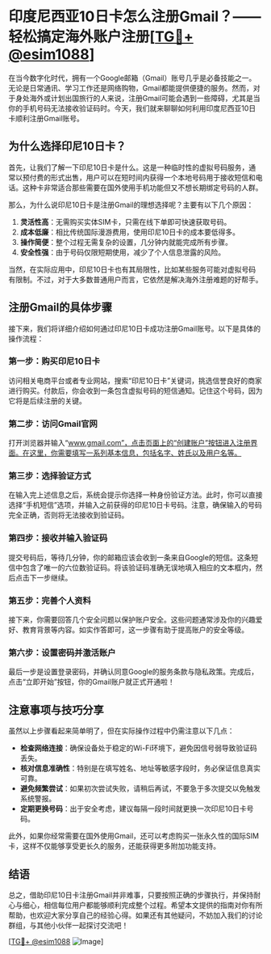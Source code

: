# 印度尼西亚10日卡怎么注册Gmail？——轻松搞定海外账户注册[[TG💪+ @esim1088](https://t.me/s/esim1088)]

在当今数字化时代，拥有一个Google邮箱（Gmail）账号几乎是必备技能之一。无论是日常通讯、学习工作还是网络购物，Gmail都能提供便捷的服务。然而，对于身处海外或计划出国旅行的人来说，注册Gmail可能会遇到一些障碍，尤其是当你的手机号码无法接收验证码时。今天，我们就来聊聊如何利用印度尼西亚10日卡顺利注册Gmail账号。

## 为什么选择印尼10日卡？

首先，让我们了解一下印尼10日卡是什么。这是一种临时性的虚拟号码服务，通常以预付费的形式出售，用户可以在短时间内获得一个本地号码用于接收短信和电话。这种卡非常适合那些需要在国外使用手机功能但又不想长期绑定号码的人群。

那么，为什么说印尼10日卡是注册Gmail的理想选择呢？主要有以下几个原因：

1. **灵活性高**：无需购买实体SIM卡，只需在线下单即可快速获取号码。
2. **成本低廉**：相比传统国际漫游费用，使用印尼10日卡的成本要低得多。
3. **操作简便**：整个过程无需复杂的设置，几分钟内就能完成所有步骤。
4. **安全性强**：由于号码仅限短期使用，减少了个人信息泄露的风险。

当然，在实际应用中，印尼10日卡也有其局限性，比如某些服务可能对虚拟号码有限制。不过，对于大多数普通用户而言，它依然是解决海外注册难题的好帮手。

## 注册Gmail的具体步骤

接下来，我们将详细介绍如何通过印尼10日卡成功注册Gmail账号。以下是具体的操作流程：

### 第一步：购买印尼10日卡

访问相关电商平台或者专业网站，搜索“印尼10日卡”关键词，挑选信誉良好的商家进行购买。付款后，你会收到一条包含虚拟号码的短信通知。记住这个号码，因为它将是后续注册的关键。

### 第二步：访问Gmail官网

打开浏览器并输入“www.gmail.com”，点击页面上的“创建账户”按钮进入注册界面。在这里，你需要填写一系列基本信息，包括名字、姓氏以及用户名等。

### 第三步：选择验证方式

在输入完上述信息之后，系统会提示你选择一种身份验证方法。此时，你可以直接选择“手机短信”选项，并输入之前获得的印尼10日卡号码。注意，确保输入的号码完全正确，否则将无法接收到验证码。

### 第四步：接收并输入验证码

提交号码后，等待几分钟，你的邮箱应该会收到一条来自Google的短信。这条短信中包含了唯一的六位数验证码。将该验证码准确无误地填入相应的文本框内，然后点击下一步继续。

### 第五步：完善个人资料

接下来，你需要回答几个安全问题以保护账户安全。这些问题通常涉及你的兴趣爱好、教育背景等内容。如实作答即可，这一步骤有助于提高账户的安全等级。

### 第六步：设置密码并激活账户

最后一步是设置登录密码，并确认同意Google的服务条款与隐私政策。完成后，点击“立即开始”按钮，你的Gmail账户就正式开通啦！

## 注意事项与技巧分享

虽然以上步骤看起来简单明了，但在实际操作过程中仍需注意以下几点：

- **检查网络连接**：确保设备处于稳定的Wi-Fi环境下，避免因信号弱导致验证码丢失。
- **核对信息准确性**：特别是在填写姓名、地址等敏感字段时，务必保证信息真实可靠。
- **避免频繁尝试**：如果初次尝试失败，请稍后再试，不要急于多次提交以免触发系统警报。
- **定期更换号码**：出于安全考虑，建议每隔一段时间就更换一次印尼10日卡号码。

此外，如果你经常需要在国外使用Gmail，还可以考虑购买一张永久性的国际SIM卡，这样不仅能够享受更长久的服务，还能获得更多附加功能支持。

## 结语

总之，借助印尼10日卡注册Gmail并非难事，只要按照正确的步骤执行，并保持耐心与细心，相信每位用户都能够顺利完成整个过程。希望本文提供的指南对你有所帮助，也欢迎大家分享自己的经验心得。如果还有其他疑问，不妨加入我们的讨论群组，与其他小伙伴一起探讨交流吧！

[[TG💪+ @esim1088](https://t.me/s/esim1088) ![Image](https://i.postimg.cc/4NQfJmqS/Snipaste-2025-05-13-00-14-12.png)]